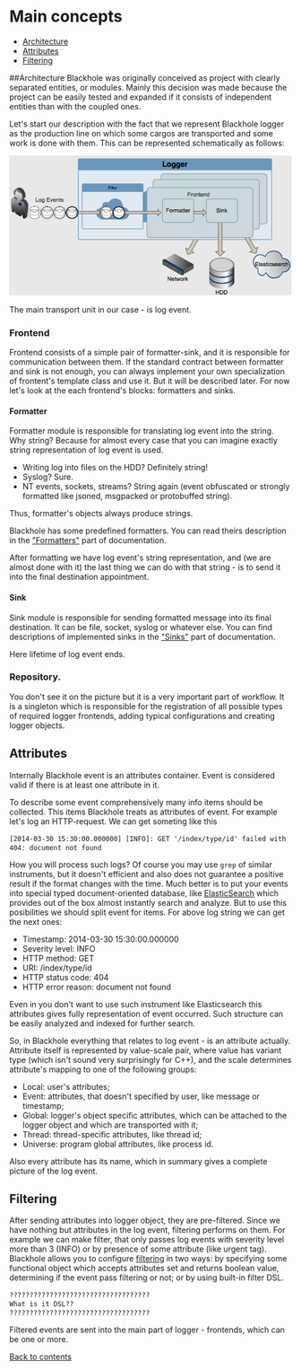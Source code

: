 # Main concepts

  * [Architecture](#architecture)
  * [Attributes](#attributes)
  * [Filtering](#filtering)

##Architecture
Blackhole was originally conceived as project with clearly separated entities, or modules. Mainly this decision was made because the project can be easily tested and expanded if it consists of independent entities than with the coupled ones.

Let's start our description with the fact that we represent Blackhole logger as the production line on which some cargos are transported and some work is done with them. This can be represented schematically as follows:

![architecture](images/architecture.png)

The main transport unit in our case - is log event.

### Frontend

Frontend consists of a simple pair of formatter-sink, and it is responsible for communication between them. If the standard contract between formatter and sink is not enough, you can always implement your own specialization of frontent's template class and use it. But it will be described later. For now let's look at the each frontend's blocks: formatters and sinks.

#### Formatter

Formatter module is responsible for translating log event into the string. Why string? Because for almost every case that you can imagine exactly string representation of log event is used.

* Writing log into files on the HDD? Definitely string!
* Syslog? Sure.
* NT events, sockets, streams? String again (event obfuscated or strongly formatted like jsoned, msgpacked or protobuffed string).

Thus, formatter's objects always produce strings.

Blackhole has some predefined formatters. You can read theirs description in the ["Formatters"](formatter.md) part of documentation.

After formatting we have log event's string representation, and (we are almost done with it) the last thing we can do with that string - is to send it into the final destination appointment.

#### Sink

Sink module is responsible for sending formatted message into its final destination. It can be file, socket, syslog or whatever else. You can find descriptions of implemented sinks in the ["Sinks"](sinks.md) part of documentation.

Here lifetime of log event ends.

### Repository.

You don't see it on the picture but it is a very important part of workflow. It is a singleton which is responsible for the registration of all possible types of required logger frontends, adding typical configurations and creating logger objects.

## Attributes

Internally Blackhole event is an attributes container. Event is considered valid if there is at least one attribute in it.

To describe some event comprehensively many info items should be collected. This items Blackhole treats as attributes of event. For example let's log an HTTP-request. We can get someting like this

```
[2014-03-30 15:30:00.000000] [INFO]: GET '/index/type/id' failed with 404: document not found
```

How you will process such logs? Of course you may use `grep` of similar instruments, but it doesn't efficient and also does not guarantee a positive result if the format changes with the time. Much better is to put your events into special typed document-oriented database, like [ElasticSearch](http://www.elasticsearch.org/) which provides out of the box almost instantly search and analyze. But to use this posibilities we should split event for items. For above log string we can get the next ones:

* Timestamp: 2014-03-30 15:30:00.000000
* Severity level: INFO
* HTTP method: GET
* URI: /index/type/id
* HTTP status code: 404
* HTTP error reason: document not found

Even in you don't want to use such instrument like Elasticsearch this attributes gives fully representation of event occurred. Such structure can be easily analyzed and indexed for further search.

So, in Blackhole everything that relates to log event - is an attribute actually. Attribute itself is represented by value-scale pair, where value has variant type (which isn't sound very surprisingly for C++), and the scale determines attribute's mapping to one of the following groups:

* Local: user's attributes;
* Event: attributes, that doesn't specified by user, like message or timestamp;
* Global: logger's object specific attributes, which can be attached to the logger object and which are transported with it;
* Thread: thread-specific attributes, like thread id;
* Universe: program global attributes, like process id.

Also every attribute has its name, which in summary gives a complete picture of the log event.

## Filtering

After sending attributes into logger object, they are pre-filtered. Since we have nothing but attributes in the log event, filtering performs on them. For example we can make filter, that only passes log events with severity level more than 3 (INFO) or by presence of some attribute (like urgent tag). Blackhole allows you to configure [filtering](messages-filtering.md) in two ways: by specifying some functional object which accepts attributes set and returns boolean value, determining if the event pass filtering or not; or by using built-in filter DSL.

```
???????????????????????????????????
What is it DSL??
???????????????????????????????????
```

Filtered events are sent into the main part of logger - frontends, which can be one or more.

[Back to contents](contents.md)